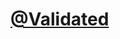 # [@Validated](https://docs.spring.io/spring/docs/current/javadoc-api/org/springframework/validation/annotation/Validated.html)
